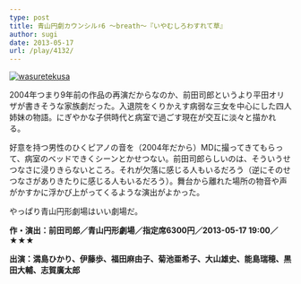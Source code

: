```yaml
---
type: post
title: 青山円劇カウンシル♯6 ～breath～『いやむしろわすれて草』
author: sugi
date: 2013-05-17
url: /play/4132/
---
```

<a href="http://i0.wp.com/asharpminor.com/wp-content/uploads/2013/05/wasuretekusa.jpg" onclick="_gaq.push(['_trackEvent', 'outbound-article', 'http://i0.wp.com/asharpminor.com/wp-content/uploads/2013/05/wasuretekusa.jpg?resize=169%2C240', '']);" ><img src="http://i0.wp.com/asharpminor.com/wp-content/uploads/2013/05/wasuretekusa.jpg?resize=169%2C240" alt="wasuretekusa" class="alignleft wp-image-4248" data-recalc-dims="1" /></a>

2004年つまり9年前の作品の再演だからなのか、前田司郎というより平田オリザが書きそうな家族劇だった。入退院をくりかえす病弱な三女を中心にした四人姉妹の物語。にぎやかな子供時代と病室で過ごす現在が交互に淡々と描かれる。

好意を持つ男性のひくピアノの音を（2004年だから）MDに撮ってきてもらって、病室のベッドできくシーンとかせつない。前田司郎らしいのは、そういうせつなさに浸りきらないところ。それが欠落に感じる人もいるだろう（逆にそのせつなさがありきたりに感じる人もいるだろう）。舞台から離れた場所の物音や声がかすかに浮かび上がってくるような演出がよかった。

やっぱり青山円形劇場はいい劇場だ。

**作・演出：前田司郎／青山円形劇場／指定席6300円／2013-05-17 19:00／★★★**

**出演：満島ひかり、伊藤歩、福田麻由子、菊池亜希子、大山雄史、能島瑞穂、黒田大輔、志賀廣太郎**
